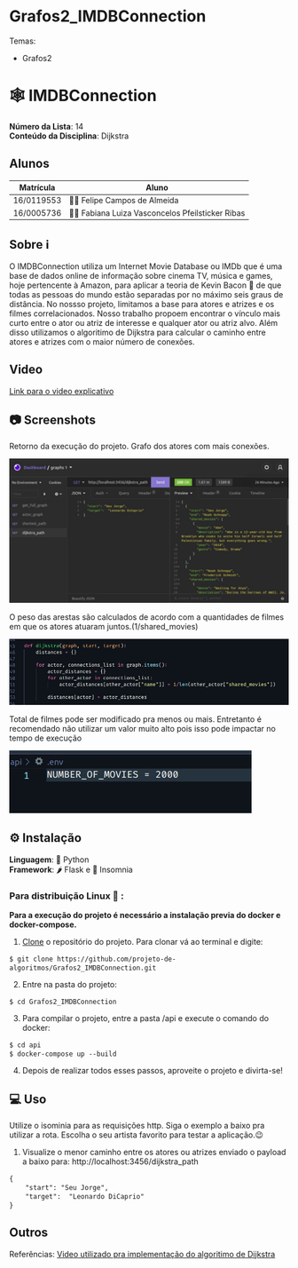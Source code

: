 # Grafos2_IMDBConnection

Temas:
 - Grafos2

# 🕸️ IMDBConnection
  
**Número da Lista**: 14<br>
**Conteúdo da Disciplina**: Dijkstra <br>

## Alunos
|Matrícula | Aluno |
| -- | -- |
| 16/0119553  |  👨‍💻 Felipe Campos de Almeida |
| 16/0005736  |  👩‍💻 Fabiana Luiza Vasconcelos Pfeilsticker Ribas |

## Sobre ℹ️
O IMDBConnection utiliza um Internet Movie Database ou IMDb que é uma base de dados online de informação sobre cinema TV, música e games, hoje pertencente à Amazon, para aplicar a teoria de Kevin Bacon 🥓 de que todas as pessoas do mundo estão separadas por no máximo seis graus de distância. No nossso projeto, limitamos a base para atores e atrizes e os filmes correlacionados. Nosso trabalho propoem encontrar o vínculo mais curto entre o ator ou atriz de interesse e qualquer ator ou atriz alvo. Além disso utilizamos o algoritimo de Dijkstra para calcular o caminho entre atores e atrizes com o maior número de conexões.

## Video
[Link para o video explicativo](https://drive.google.com/file/d/1kT-wNoQxaFSCWZLN3OtON3Wb8zXr5gBn/view?usp=sharing)

## 📷 Screenshots 
Retorno da execução do projeto. Grafo dos atores com mais conexões.

![dijkstra_graph_result](img/dijkstra_path.jpg)

O peso das arestas são calculados de acordo com a quantidades de filmes em que os atores atuaram juntos.(1/shared_movies)

![dijkstra_graph_algorithm](img/dijkstra_algorithm.jpg)

Total de filmes pode ser modificado pra menos ou mais. Entretanto é recomendado não utilizar um valor muito alto pois isso pode impactar no tempo de execução

![dijkstra_graph_algorithm](img/total_movies.jpg)

## ⚙️ Instalação 
**Linguagem**: 🐍 Python<br>
**Framework**: 🌶️ Flask e 💜 Insomnia<br>


### Para distribuição Linux 🐧 :

**Para a execução do projeto é necessário a instalação previa do docker e docker-compose.**

1) [Clone](https://help.github.com/en/articles/cloning-a-repository) o repositório do projeto. Para clonar vá ao terminal e digite:
~~~
$ git clone https://github.com/projeto-de-algoritmos/Grafos2_IMDBConnection.git
~~~

2) Entre na pasta do projeto:
~~~
$ cd Grafos2_IMDBConnection
~~~

3) Para compilar o projeto, entre a pasta /api e execute o comando do docker:
~~~
$ cd api
$ docker-compose up --build
~~~

4) Depois de realizar todos esses passos, aproveite o projeto e divirta-se!

## 💻 Uso 
Utilize o isominia para as requisições http. Siga o exemplo a baixo pra utilizar a rota. Escolha o seu artista favorito para testar a aplicação.😉

1) Visualize o menor caminho entre os atores ou atrizes enviado o payload a baixo para: http://localhost:3456/dijkstra_path
~~~
{ 
    "start": "Seu Jorge",
    "target":  "Leonardo DiCaprio"
}
~~~

## Outros 
Referências: [Video utilizado pra implementação do algoritimo de Dijkstra](https://www.youtube.com/watch?v=IG1QioWSXRI)
